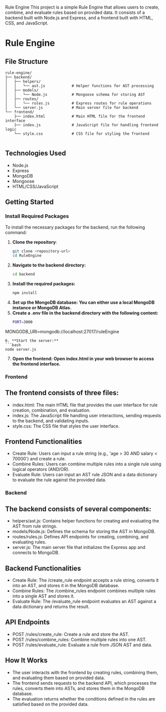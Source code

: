 Rule Engine
This project is a simple Rule Engine that allows users to create, combine, and evaluate rules based on provided data. It consists of a backend built with Node.js and Express, and a frontend built with HTML, CSS, and JavaScript.

# Rule Engine

## File Structure

```plaintext
rule-engine/
├── backend/
│   ├── helpers/
│   │   └── ast.js            # Helper functions for AST processing
│   ├── models/
│   │   └── Node.js           # Mongoose schema for storing AST
│   ├── routes/
│   │   └── rules.js          # Express routes for rule operations
│   └── server.js             # Main server file for backend
└── frontend/
    ├── index.html            # Main HTML file for the frontend interface
    ├── index.js              # JavaScript file for handling frontend logic
    └── style.css             # CSS file for styling the frontend


```
## Technologies Used

- Node.js
- Express
- MongoDB
- Mongoose
- HTML/CSS/JavaScript

## Getting Started

### Install Required Packages

To install the necessary packages for the backend, run the following command:

1. **Clone the repository**:
   ```bash
   git clone <repository-url>
   cd RuleEngine
 2. **Navigate to the backend directory:**
    ```bash
    cd backend
    ```
  3. **Install the required packages:**
     ```bash
     npm install
     ``` 
4. **Set up the MongoDB database: You can either use a local MongoDB instance or MongoDB Atlas.**
5. **Create a .env file in the backend directory with the following content:**
   ```bash
   PORT=3000
MONGODB_URI=mongodb://localhost:27017/ruleEngine
```
6. **Start the server:**
```bash
node server.js
```
7. **Open the frontend: Open index.html in your web browser to access the frontend interface.**




### Frontend
## The frontend consists of three files:

- index.html: The main HTML file that provides the user interface for rule creation, combination, and evaluation.<br>
- index.js: The JavaScript file handling user interactions, sending requests to the backend, and validating inputs.<br>
- style.css: The CSS file that styles the user interface.<br>
##  Frontend Functionalities
- Create Rule: Users can input a rule string (e.g., 'age > 30 AND salary < 70000') and create a rule.<br>
- Combine Rules: Users can combine multiple rules into a single rule using logical operators (AND/OR).<br>
- Evaluate Rule: Users can input an AST rule JSON and a data dictionary to evaluate the rule against the provided data.<br>
### Backend
## The backend consists of several components:

- helpers/ast.js: Contains helper functions for creating and evaluating the AST from rule strings.<br>
- models/Node.js: Defines the schema for storing the AST in MongoDB.<br>
- routes/rules.js: Defines API endpoints for creating, combining, and evaluating rules.<br>
- server.js: The main server file that initializes the Express app and connects to MongoDB.<br>
## Backend Functionalities
- Create Rule: The /create_rule endpoint accepts a rule string, converts it into an AST, and stores it in the MongoDB database.<br>
- Combine Rules: The /combine_rules endpoint combines multiple rules into a single AST and stores it.<br>
- Evaluate Rule: The /evaluate_rule endpoint evaluates an AST against a data dictionary and returns the result.<br>
## API Endpoints
- POST /rules/create_rule: Create a rule and store the AST.<br>
- POST /rules/combine_rules: Combine multiple rules into one AST.<br>
- POST /rules/evaluate_rule: Evaluate a rule from JSON AST and data.<br>
## How It Works
- The user interacts with the frontend by creating rules, combining them, and evaluating them based on provided data. <br>
- The frontend sends requests to the backend API, which processes the rules, converts them into ASTs, and stores them in the MongoDB database.<br>
- The evaluation returns whether the conditions defined in the rules are satisfied based on the provided data.<br>
